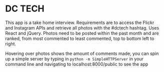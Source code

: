 # DC TECH

This app is a take home interview.  Requirements are to access the Flickr and
Instagram APIs and retrieve all photos with the #dctech hashtag.  Uses React
and jQuery.  Photos need to be posted within the past month and are ranked,
from most commented to least commented, top to bottom left to right.  

Hovering over photos shows the amount of comments made, you can spin up a simple server by typing in
`python -m SimpleHTTPServer`
in your command line and navigating to localhost:8000/public to see the app
